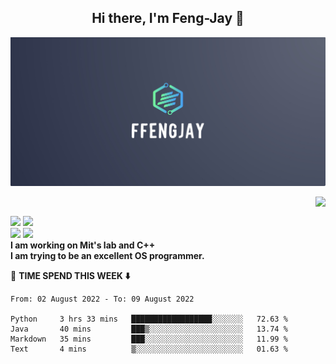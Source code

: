 <h2 align="center"> Hi there, I'm Feng-Jay 👋 </h2>  

![](https://github.com/Feng-Jay/DataStruct/blob/master/Image/1.png)  

<img align="right" src="https://github-readme-stats.vercel.app/api?username=Feng-Jay&show_icons=true&icon_color=CE1D2D&text_color=718096&bg_color=ffffff&hide_title=true" />


&emsp;

![](https://visitor-badge.glitch.me/badge?page_id=Feng-Jay.readme)
![](https://img.shields.io/badge/Concentrate-Cpp-blue)  
![](https://img.shields.io/badge/Rust-primer-orange)
![](https://img.shields.io/badge/Target-OS-9cf)  
**I am working on Mit's lab and C++**  
**I am trying to be an excellent OS programmer.**  


📘 **TIME SPEND THIS WEEK ⬇️**
<!--START_SECTION:waka-->

```text
From: 02 August 2022 - To: 09 August 2022

Python     3 hrs 33 mins   ██████████████████░░░░░░░   72.63 %
Java       40 mins         ███▒░░░░░░░░░░░░░░░░░░░░░   13.74 %
Markdown   35 mins         ███░░░░░░░░░░░░░░░░░░░░░░   11.99 %
Text       4 mins          ▒░░░░░░░░░░░░░░░░░░░░░░░░   01.63 %
```

<!--END_SECTION:waka-->
